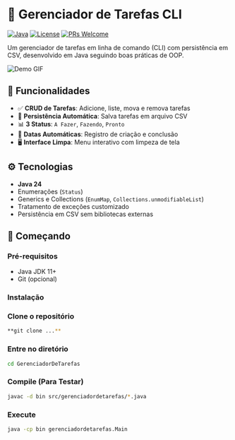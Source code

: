 # 🚀 Gerenciador de Tarefas CLI

[![Java](https://img.shields.io/badge/Java-24%2B-blue.svg)](https://www.oracle.com/java/)
[![License](https://img.shields.io/badge/License-MIT-green.svg)](https://opensource.org/licenses/MIT)
[![PRs Welcome](https://img.shields.io/badge/PRs-welcome-brightgreen.svg)](https://github.com/Matheus-Maia/GerenciadorDeTarefas/pulls)

Um gerenciador de tarefas em linha de comando (CLI) com persistência em CSV, desenvolvido em Java seguindo boas práticas de OOP.

![Demo GIF](link-para-gif-demo.gif) <!-- Adicione um GIF de demonstração -->

## 📌 Funcionalidades

- ✅ **CRUD de Tarefas**: Adicione, liste, mova e remova tarefas
- 📂 **Persistência Automática**: Salva tarefas em arquivo CSV
- 📊 **3 Status**: `A Fazer`, `Fazendo`, `Pronto`
- 📅 **Datas Automáticas**: Registro de criação e conclusão
- 🖥️ **Interface Limpa**: Menu interativo com limpeza de tela

## ⚙️ Tecnologias

- **Java 24**
- Enumerações (`Status`)
- Generics e Collections (`EnumMap`, `Collections.unmodifiableList`)
- Tratamento de exceções customizado
- Persistência em CSV sem bibliotecas externas

## 🚀 Começando

### Pré-requisitos
- Java JDK 11+
- Git (opcional)

### Instalação

### Clone o repositório
```bash
**git clone ...**
```
### Entre no diretório
```bash
cd GerenciadorDeTarefas
```
### Compile (Para Testar)
```bash
javac -d bin src/gerenciadordetarefas/*.java
```
### Execute
```bash
java -cp bin gerenciadordetarefas.Main
```
